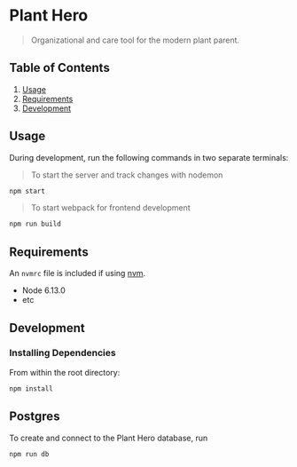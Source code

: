 # Plant Hero

> Organizational and care tool for the modern plant parent.

## Table of Contents

1. [Usage](#Usage)
1. [Requirements](#requirements)
1. [Development](#development)

## Usage

During development, run the following commands in two separate terminals:

> To start the server and track changes with nodemon
```sh
npm start
```
> To start webpack for frontend development
```sh
npm run build
```

<!-- For production:

```sh
npm run production
``` -->

## Requirements

An `nvmrc` file is included if using [nvm](https://github.com/creationix/nvm).

- Node 6.13.0
- etc

## Development

### Installing Dependencies

From within the root directory:

```sh
npm install
```
## Postgres

To create and connect to the Plant Hero database, run

```sh
npm run db
```

<!-- ## CRUD API

The following URL's should be prefixed with '/api/products/:id'

| Action | Request Method | URL |
| ------------- | ------------- | --- |
| Create a new Product Description | POST | '/api/products/:id' |
| Get existing Product Description | GET | '/api/products/:id' |
| Update existing Product Description | PUT | '/api/products/:id' |
| Delete existing Product Description | DELETE | '/api/products/:id' |
 -->
